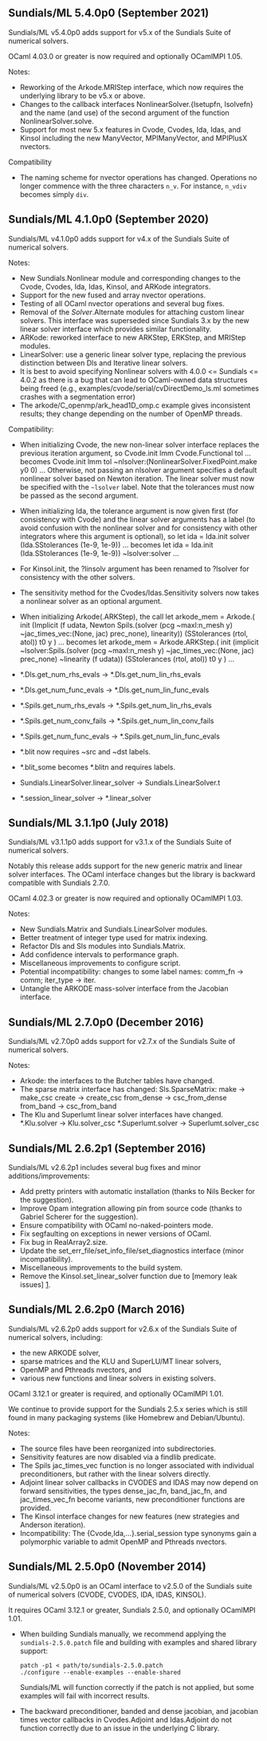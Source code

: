 Sundials/ML 5.4.0p0 (September 2021)
------------------------------------
Sundials/ML v5.4.0p0 adds support for v5.x of the Sundials Suite of
numerical solvers.

OCaml 4.03.0 or greater is now required and optionally OCamlMPI 1.05.

Notes:
* Reworking of the Arkode.MRIStep interface, which now requires the 
  underlying library to be v5.x or above.
* Changes to the callback interfaces NonlinearSolver.{lsetupfn, lsolvefn} 
  and the name (and use) of the second argument of the function 
  NonlinearSolver.solve.
* Support for most new 5.x features in Cvode, Cvodes, Ida, Idas, and Kinsol
  including the new ManyVector, MPIManyVector, and MPIPlusX nvectors.

Compatibility
* The naming scheme for nvector operations has changed. Operations no longer 
  commence with the three characters `n_v`. For instance, `n_vdiv` becomes 
  simply `div`.

Sundials/ML 4.1.0p0 (September 2020)
------------------------------------
Sundials/ML v4.1.0p0 adds support for v4.x of the Sundials Suite of
numerical solvers.

Notes:
* New Sundials.Nonlinear module and corresponding changes to the Cvode, 
  Cvodes, Ida, Idas, Kinsol, and ARKode integrators.
* Support for the new fused and array nvector operations.
* Testing of all OCaml nvector operations and several bug fixes.
* Removal of the _Solver_.Alternate modules for attaching custom linear
  solvers. This interface was superseded since Sundials 3.x by the new 
  linear solver interface which provides similar functionality.
* ARKode: reworked interface to new ARKStep, ERKStep, and MRIStep modules.
* LinearSolver: use a generic linear solver type, replacing the previous 
  distinction between Dls and Iterative linear solvers.
* It is best to avoid specifying Nonlinear solvers with 4.0.0 <= Sundials <= 
  4.0.2 as there is a bug that can lead to OCaml-owned data structures being 
  freed (e.g., examples/cvode/serial/cvDirectDemo_ls.ml sometimes crashes 
  with a segmentation error)
* The arkode/C_openmp/ark_head1D_omp.c example gives inconsistent results; 
  they change depending on the number of OpenMP threads.

Compatibility:
* When initializing Cvode, the new non-linear solver interface replaces the 
  previous iteration argument, so
    Cvode.init lmm Cvode.Functional tol ...
  becomes
    Cvode.init lmm tol ~nlsolver:(NonlinearSolver.FixedPoint.make y0 0) ...
  Otherwise, not passing an nlsolver argument specifies a default nonlinear 
  solver based on Newton iteration. The linear solver must now be specified 
  with the `~lsolver` label. Note that the tolerances must now be passed as 
  the second argument.

* When initializing Ida, the tolerance argument is now given first (for 
  consistency with Cvode) and the linear solver arguments has a label (to 
  avoid confusion with the nonlinear solver and for consistency with other
  integrators where this argument is optional), so
    let ida = Ida.init solver (Ida.SStolerances (1e-9, 1e-9)) ...
  becomes
    let ida = Ida.init (Ida.SStolerances (1e-9, 1e-9)) ~lsolver:solver ...

* For Kinsol.init, the ?linsolv argument has been renamed to ?lsolver for 
  consistency with the other solvers.

* The sensitivity method for the Cvodes/Idas.Sensitivity solvers now takes a 
  nonlinear solver as an optional argument.

* When initializing Arkode(.ARKStep), the call
    let arkode_mem = Arkode.(
      init
        (Implicit (f udata,
                   Newton Spils.(solver (pcg ~maxl:n_mesh y)
                                        ~jac_times_vec:(None, jac)
                                        prec_none),
                   linearity))
        (SStolerances (rtol, atol))
        t0
        y
    ) ...
  becomes
    let arkode_mem = Arkode.ARKStep.(
      init
        (implicit
          ~lsolver:Spils.(solver (pcg ~maxl:n_mesh y)
                                 ~jac_times_vec:(None, jac)
                                 prec_none)
          ~linearity
          (f udata))
        (SStolerances (rtol, atol))
        t0
        y
    ) ...

* *.Dls.get_num_rhs_evals -> *.Dls.get_num_lin_rhs_evals
* *.Dls.get_num_func_evals -> *.Dls.get_num_lin_func_evals
* *.Spils.get_num_rhs_evals -> *.Spils.get_num_lin_rhs_evals
* *.Spils.get_num_conv_fails -> *.Spils.get_num_lin_conv_fails
* *.Spils.get_num_func_evals -> *.Spils.get_num_lin_func_evals

* *.blit now requires ~src and ~dst labels.
* *.blit_some becomes *.blitn and requires labels.

* Sundials.LinearSolver.linear_solver -> Sundials.LinearSolver.t
* *.session_linear_solver -> *.linear_solver

Sundials/ML 3.1.1p0 (July 2018)
------------------------------------
Sundials/ML v3.1.1p0 adds support for v3.1.x of the Sundials Suite of
numerical solvers.

Notably this release adds support for the new generic matrix and linear 
solver interfaces. The OCaml interface changes but the library is backward 
compatible with Sundials 2.7.0.

OCaml 4.02.3 or greater is now required and optionally OCamlMPI 1.03.

Notes:
* New Sundials.Matrix and Sundials.LinearSolver modules.
* Better treatment of integer type used for matrix indexing.
* Refactor Dls and Sls modules into Sundials.Matrix.
* Add confidence intervals to performance graph.
* Miscellaneous improvements to configure script.
* Potential incompatibility: changes to some label names: comm_fn -> comm;
  iter_type -> iter.
* Untangle the ARKODE mass-solver interface from the Jacobian interface.

Sundials/ML 2.7.0p0 (December 2016)
------------------------------------
Sundials/ML v2.7.0p0 adds support for v2.7.x of the Sundials Suite of
numerical solvers.

Notes:
* Arkode: the interfaces to the Butcher tables have changed.
* The sparse matrix interface has changed:
  Sls.SparseMatrix:
    make       -> make_csc
    create     -> create_csc
    from_dense -> csc_from_dense
    from_band  -> csc_from_band
* The Klu and Superlumt linear solver interfaces have changed.
    *.Klu.solver -> Klu.solver_csc
    *.Superlumt.solver -> Superlumt.solver_csc

Sundials/ML 2.6.2p1 (September 2016)
------------------------------------
Sundials/ML v2.6.2p1 includes several bug fixes and minor 
additions/improvements:
* Add pretty printers with automatic installation
  (thanks to Nils Becker for the suggestion).
* Improve Opam integration allowing pin from source code
  (thanks to Gabriel Scherer for the suggestion).
* Ensure compatibility with OCaml no-naked-pointers mode.
* Fix segfaulting on exceptions in newer versions of OCaml.
* Fix bug in RealArray2.size.
* Update the set_err_file/set_info_file/set_diagnostics interface
  (minor incompatibility).
* Miscellaneous improvements to the build system.
* Remove the Kinsol.set_linear_solver function due to
  [memory leak issues] [1].

[1]: http://sundials.2283335.n4.nabble.com/KINSOL-documentation-td4653693.html

Sundials/ML 2.6.2p0 (March 2016)
--------------------------------
Sundials/ML v2.6.2p0 adds support for v2.6.x of the Sundials Suite of
numerical solvers, including:
* the new ARKODE solver,
* sparse matrices and the KLU and SuperLU/MT linear solvers,
* OpenMP and Pthreads nvectors, and
* various new functions and linear solvers in existing solvers.

OCaml 3.12.1 or greater is required, and optionally OCamlMPI 1.01.

We continue to provide support for the Sundials 2.5.x series which is still
found in many packaging systems (like Homebrew and Debian/Ubuntu).

Notes:
* The source files have been reorganized into subdirectories.
* Sensitivity features are now disabled via a findlib predicate.
* The Spils jac_times_vec function is no longer associated with individual
  preconditioners, but rather with the linear solvers directly.
* Adjoint linear solver callbacks in CVODES and IDAS may now depend on
  forward sensitivities, the types dense_jac_fn, band_jac_fn, and
  jac_times_vec_fn become variants, new preconditioner functions are
  provided.
* The Kinsol interface changes for new features (new strategies and Anderson
  iteration).
* Incompatibility: The {Cvode,Ida,...}.serial_session type synonyms gain a 
  polymorphic variable to admit OpenMP and Pthreads nvectors.

Sundials/ML 2.5.0p0 (November 2014)
-----------------------------------
Sundials/ML v2.5.0p0 is an OCaml interface to v2.5.0 of the Sundials suite
of numerical solvers (CVODE, CVODES, IDA, IDAS, KINSOL).

It requires OCaml 3.12.1 or greater, Sundials 2.5.0, and optionally
OCamlMPI 1.01.

* When building Sundials manually, we recommend applying the
  `sundials-2.5.0.patch` file and building with examples and shared library
  support:

      patch -p1 < path/to/sundials-2.5.0.patch
      ./configure --enable-examples --enable-shared

  Sundials/ML will function correctly if the patch is not applied, but some
  examples will fail with incorrect results.

* The backward preconditioner, banded and dense jacobian, and jacobian
  times vector callbacks in Cvodes.Adjoint and Idas.Adjoint do not function
  correctly due to an issue in the underlying C library.


